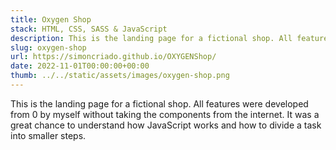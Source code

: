 ```yaml
---
title: Oxygen Shop
stack: HTML, CSS, SASS & JavaScript
description: This is the landing page for a fictional shop. All features were developed from 0 by myself without taking the components from the internet. It was a great chance to understand how JavaScript works and how to divide a task into smaller steps.
slug: oxygen-shop
url: https://simoncriado.github.io/OXYGENShop/
date: 2022-11-01T00:00:00+00:00
thumb: ../../static/assets/images/oxygen-shop.png
---
```


This is the landing page for a fictional shop. All features were developed from 0 by myself without taking the components from the internet. It was a great chance to understand how JavaScript works and how to divide a task into smaller steps.
